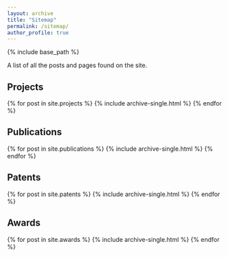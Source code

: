 ```yaml
---
layout: archive
title: "Sitemap"
permalink: /sitemap/
author_profile: true
---
```


{% include base_path %}

A list of all the posts and pages found on the site. 

<h2>Projects</h2>
{% for post in site.projects %}
  {% include archive-single.html %}
{% endfor %}

<h2>Publications</h2>
{% for post in site.publications %}
  {% include archive-single.html %}
{% endfor %}

<h2>Patents</h2>
{% for post in site.patents %}
  {% include archive-single.html %}
{% endfor %}

<h2>Awards</h2>
{% for post in site.awards %}
  {% include archive-single.html %}
{% endfor %}
